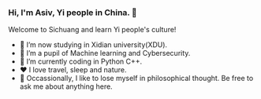 ### Hi, I'm Asiv, Yi people in China. 👋
Welcome to Sichuang and learn Yi people's culture!
- 🔭 I’m now studying in Xidian university(XDU).
- 🌱 I’m a pupil of Machine learning and Cybersecurity.
- 🤔 I’m currently coding in Python C++.
- ❤️ I love travel, sleep and nature.
- 💬 Occassionally, I like to lose myself in philosophical thought. Be free to ask me about anything here.

